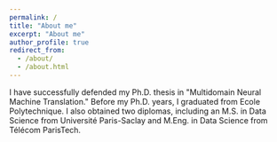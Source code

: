 ```yaml
---
permalink: /
title: "About me"
excerpt: "About me"
author_profile: true
redirect_from: 
  - /about/
  - /about.html
---
```


I have successfully defended my Ph.D. thesis in "Multidomain Neural Machine Translation." Before my Ph.D. years, I graduated from Ecole Polytechnique. I also obtained two diplomas, including an M.S. in Data Science from Université Paris-Saclay and M.Eng. in Data Science from Télécom ParisTech.
